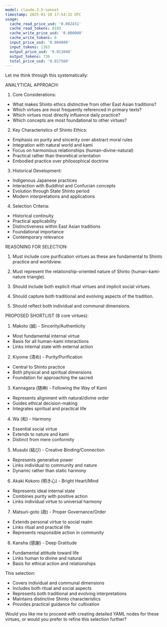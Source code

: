 ```yaml
---
model: claude-3.5-sonnet
timestamp: 2025-01-10 17:54:32 UTC
usage:
  cache_read_price_usd: '0.002431'
  cache_read_tokens: 8103
  cache_write_price_usd: '0.000000'
  cache_write_tokens: 0
  input_price_usd: '0.004089'
  input_tokens: 1363
  output_price_usd: '0.011040'
  output_tokens: 736
  total_price_usd: '0.017560'
---
```


Let me think through this systematically:

ANALYTICAL APPROACH:

1. Core Considerations:
- What makes Shinto ethics distinctive from other East Asian traditions?
- Which virtues are most frequently referenced in primary texts?
- Which virtues most directly influence daily practice?
- Which concepts are most foundational to other virtues?

2. Key Characteristics of Shinto Ethics:
- Emphasis on purity and sincerity over abstract moral rules
- Integration with natural world and kami
- Focus on harmonious relationships (human-divine-natural)
- Practical rather than theoretical orientation
- Embodied practice over philosophical doctrine

3. Historical Development:
- Indigenous Japanese practices
- Interaction with Buddhist and Confucian concepts
- Evolution through State Shinto period
- Modern interpretations and applications

4. Selection Criteria:
- Historical continuity
- Practical applicability
- Distinctiveness within East Asian traditions
- Foundational importance
- Contemporary relevance

REASONING FOR SELECTION:

1. Must include core purification virtues as these are fundamental to Shinto practice and worldview.

2. Must represent the relationship-oriented nature of Shinto (human-kami-nature triangle).

3. Should include both explicit ritual virtues and implicit social virtues.

4. Should capture both traditional and evolving aspects of the tradition.

5. Should reflect both individual and communal dimensions.

PROPOSED SHORTLIST (8 core virtues):

1. Makoto (誠) - Sincerity/Authenticity
- Most fundamental internal virtue
- Basis for all human-kami interactions
- Links internal state with external action

2. Kiyome (清め) - Purity/Purification
- Central to Shinto practice
- Both physical and spiritual dimensions
- Foundation for approaching the sacred

3. Kannagara (随神) - Following the Way of Kami
- Represents alignment with natural/divine order
- Guides ethical decision-making
- Integrates spiritual and practical life

4. Wa (和) - Harmony
- Essential social virtue
- Extends to nature and kami
- Distinct from mere conformity

5. Musubi (結び) - Creative Binding/Connection
- Represents generative power
- Links individual to community and nature
- Dynamic rather than static harmony

6. Akaki Kokoro (明き心) - Bright Heart/Mind
- Represents ideal internal state
- Combines purity with positive action
- Links individual virtue to universal harmony

7. Matsuri-goto (政) - Proper Governance/Order
- Extends personal virtue to social realm
- Links ritual and practical life
- Represents responsible action in community

8. Kansha (感謝) - Deep Gratitude
- Fundamental attitude toward life
- Links human to divine and natural
- Basis for ethical action and relationships

This selection:
- Covers individual and communal dimensions
- Includes both ritual and social aspects
- Represents both traditional and evolving interpretations
- Maintains distinctive Shinto characteristics
- Provides practical guidance for cultivation

Would you like me to proceed with creating detailed YAML nodes for these virtues, or would you prefer to refine this selection further?